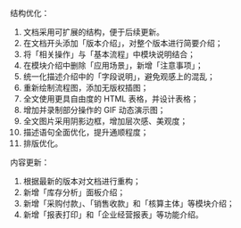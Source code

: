结构优化：

1. 文档采用可扩展的结构，便于后续更新。
2. 在文档开头添加「版本介绍」，对整个版本进行简要介绍；
3. 将「相关操作」与「基本流程」中模块说明结合；
4. 在模块介绍中删除「应用场景」，新增「注意事项」；
5. 统一化描述介绍中的「字段说明」，避免观感上的混乱；
6. 重新绘制流程图，添加无版权插图；
7. 全文使用更具自由度的 HTML 表格，并设计表格；
8. 增加并录制部分操作的 GIF 动态演示图；
9. 全文图片采用阴影边框，增加层次感、美观度；
10. 描述语句全面优化，提升通顺程度；
11. 排版优化。

内容更新：

1. 根据最新的版本对文档进行重构；
2. 新增「库存分析」面板介绍；
3. 新增「采购付款」、「销售收款」和「核算主体」等模块介绍；
4. 新增「报表打印」和「企业经营报表」等功能介绍。